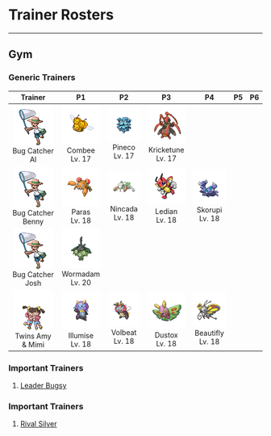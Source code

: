 # Trainer Rosters

---

## Gym


### Generic Trainers

| Trainer | P1 | P2 | P3 | P4 | P5 | P6 |
|:-------:|:--:|:--:|:--:|:--:|:--:|:--:|
| ![Bug Catcher Al](../../assets/trainers/bug_catcher.png "Bug Catcher Al")<br>Bug Catcher Al | ![Combee](../../assets/sprites/combee/front.gif "Combee")<br>Combee<br>Lv. 17 | ![Pineco](../../assets/sprites/pineco/front.gif "Pineco")<br>Pineco<br>Lv. 17 | ![Kricketune](../../assets/sprites/kricketune/front.gif "Kricketune")<br>Kricketune<br>Lv. 17 |
| ![Bug Catcher Benny](../../assets/trainers/bug_catcher.png "Bug Catcher Benny")<br>Bug Catcher Benny | ![Paras](../../assets/sprites/paras/front.gif "Paras")<br>Paras<br>Lv. 18 | ![Nincada](../../assets/sprites/nincada/front.gif "Nincada")<br>Nincada<br>Lv. 18 | ![Ledian](../../assets/sprites/ledian/front.gif "Ledian")<br>Ledian<br>Lv. 18 | ![Skorupi](../../assets/sprites/skorupi/front.gif "Skorupi")<br>Skorupi<br>Lv. 18 |
| ![Bug Catcher Josh](../../assets/trainers/bug_catcher.png "Bug Catcher Josh")<br>Bug Catcher Josh | ![Wormadam](../../assets/sprites/wormadam-plant/front.gif "Wormadam")<br>Wormadam<br>Lv. 20 |
| ![Twins Amy & Mimi](../../assets/trainers/twins.png "Twins Amy & Mimi")<br>Twins Amy & Mimi | ![Illumise](../../assets/sprites/illumise/front.gif "Illumise")<br>Illumise<br>Lv. 18 | ![Volbeat](../../assets/sprites/volbeat/front.gif "Volbeat")<br>Volbeat<br>Lv. 18 | ![Dustox](../../assets/sprites/dustox/front.gif "Dustox")<br>Dustox<br>Lv. 18 | ![Beautifly](../../assets/sprites/beautifly/front.gif "Beautifly")<br>Beautifly<br>Lv. 18 |


### Important Trainers

1. [Leader Bugsy](important_trainers.md#leader-bugsy)

### Important Trainers

1. [Rival Silver](important_trainers.md#rival-silver)
